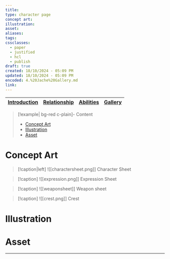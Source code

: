 ```yaml
---
title: 
type: character page
concept art: 
illustration: 
asset: 
aliases: 
tags: 
cssclasses:
  - paper
  - justified
  - hcl
  - publish
draft: true
created: 18/10/2024 - 05:09 PM
updated: 18/10/2024 - 05:09 PM
encoded: 4.%20Jache%20Gallery.md
link: 
---
```


| [Introduction](1.%20Jache%20Ail.md) | [Relationship](2.%20jache%20relationship.md) | [Abilities](3.%20Jache%20abilities.md) | [Gallery](4.%20Jache%20Gallery.md)|
|---|---|---|---|

> [!example| bg-red c-plain]- Content
> + [Concept Art](#Concept%20Art)
> + [Illustration](#Illustration)
> + [Asset](#Asset)

# Concept Art

> [!caption|left]
> ![[charactersheet.png]]
> Character Sheet

> [!caption]
> ![[expression.png]]
> Expression Sheet

> [!caption]
> ![[weaponsheet]]
> Weapon sheet

> [!caption]
> ![[crest.png]]
> Crest 

# Illustration

# Asset



---